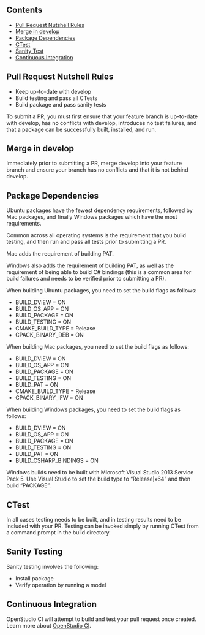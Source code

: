 ## Contents

- [Pull Request Nutshell Rules](#pull-request-nutshell-rules)
- [Merge in develop](#merge-in-develop)
- [Package Dependencies](#package-dependencies)
- [CTest](#ctest)
- [Sanity Test](#sanity-test)
- [Continuous Integration](#continuous-integration)

## Pull Request Nutshell Rules

* Keep up-to-date with develop
* Build testing and pass all CTests
* Build package and pass sanity tests

To submit a PR, you must first ensure that your feature branch is up-to-date with develop, has no conflicts with develop, introduces no test failures, and that a package can be successfully built, installed, and run.

## Merge in develop

Immediately prior to submitting a PR, merge develop into your feature branch and ensure your branch has no conflicts and that it is not behind develop.

## Package Dependencies

Ubuntu packages have the fewest dependency requirements, followed by Mac packages, and finally Windows packages which have the most requirements.

Common across all operating systems is the requirement that you build testing, and then run and pass all tests prior to submitting a PR.

Mac adds the requirement of building PAT.

Windows also adds the requirement of building PAT, as well as the requirement of being able to build C# bindings (this is a common area for build failures and needs to be verified prior to submitting a PR).

When building Ubuntu packages, you need to set the build flags as follows:
* BUILD_DVIEW = ON
* BUILD_OS_APP = ON
* BUILD_PACKAGE = ON
* BUILD_TESTING = ON
* CMAKE_BUILD_TYPE = Release
* CPACK_BINARY_DEB = ON

When building Mac packages, you need to set the build flags as follows:
* BUILD_DVIEW = ON
* BUILD_OS_APP = ON
* BUILD_PACKAGE = ON
* BUILD_TESTING = ON
* BUILD_PAT = ON
* CMAKE_BUILD_TYPE = Release
* CPACK_BINARY_IFW = ON

When building Windows packages, you need to set the build flags as follows:
* BUILD_DVIEW = ON
* BUILD_OS_APP = ON
* BUILD_PACKAGE = ON
* BUILD_TESTING = ON
* BUILD_PAT = ON
* BUILD_CSHARP_BINDINGS = ON

Windows builds need to be built with Microsoft Visual Studio 2013 Service Pack 5. Use Visual Studio to set the build type to “Release|x64” and then build “PACKAGE”.

## CTest

In all cases testing needs to be built, and in testing results need to be included with your PR. Testing can be invoked simply by running CTest from a command prompt in the build directory.

## Sanity Testing

Sanity testing involves the following:
* Install package
* Verify operation by running a model

## Continuous Integration

OpenStudio CI will attempt to build and test your pull request once created. Learn more about [OpenStudio CI](http://https://github.com/NREL/OpenStudio/wiki/OpenStudio-Continuous-Integration).
